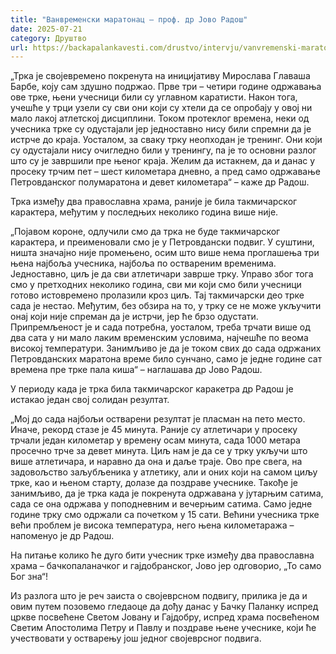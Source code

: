 ```yaml
---
title: "Ванвременски маратонац – проф. др Јово Радош"
date: 2025-07-21
category: Друштво
url: https://backapalankavesti.com/drustvo/intervju/vanvremenski-maratonac-prof-dr-jovo-rados/
---
```


„Трка је својевремено покренута на иницијативу Мирослава Главаша Барбе, коју сам здушно подржао. Прве три – четири године одржавања ове трке, њени учесници били су углавном каратисти. Након тога, учешће у трци узели су сви они који су хтели да се опробају у овој ни мало лакој атлетској дисциплини. Током протеклог времена, неки од учесника трке су одустајали јер једноставно нису били спремни да је истрче до краја. Уосталом, за сваку трку неопходан је тренинг. Они који су одустајали нису очигледно били у тренингу, па је то основни разлог што су је завршили пре њеног краја. Желим да истакнем, да и данас у просеку трчим пет – шест километара дневно, а пред само одржавање Петровданског полумаратона и девет километара“ – каже др Радош.

Трка између два православна храма, раније је била такмичарског карактера, међутим у последњих неколико година више није.

„Појавом короне, одлучили смо да трка не буде такмичарског карактера, и преименовали смо је у Петровдански подвиг. У суштини, ништа значајно није промењено, осим што више нема проглашења три њена најбоља учесника, најбоља по оствареним временима. Једноставно, циљ је да сви атлетичари заврше трку. Управо због тога смо у претходних неколико година, сви ми који смо били учесници готово истовремено пролазили кроз циљ. Тај такмичарски део трке сада је нестао. Међутим, без обзира на то, у трку се не може укључити онај који није спреман да је истрчи, јер ће брзо одустати. Припремљеност је и сада потребна, уосталом, треба трчати више од два сата у ни мало лаким временским условима, најчешће по веома високој температури. Занимљиво је да је током свих до сада одржаних Петровданских маратона време било сунчано, само је једне године сат времена пре трке пала киша“ – наглашава др Јово Радош.

У периоду када је трка била такмичарског каракетра др Радош је истакао један свој солидан резултат.

„Мој до сада најбољи остварени резултат је пласман на пето место. Иначе, рекорд стазе је 45 минута. Раније су атлетичари у просеку трчали један километар у времену осам минута, сада 1000 метара просечно трче за девет минута. Циљ нам је да се у трку укључи што више атлетичара, и наравно да она и даље траје. Ово пре свега, на задовољство заљубљеника у атлетику, али и оних који на самом циљу трке, као и њеном старту, долазе да поздраве учеснике. Такође је занимљиво, да је трка када је покренута одржавана у јутарњим сатима, сада се она одржава у поподневним и вечерњим сатима. Само једне године трку смо одржали са почетком у 15 сати. Већини учесника трке већи проблем је висока температура, него њена километаража – напоменуо је др Радош.

На питање колико ће дуго бити учесник трке између два православна храма – бачкопаланачког и гајдобранског, Јово јер одговорио, „То само Бог зна“!

Из разлога што је реч заиста о својеврсном подвигу, прилика је да и овим путем позовемо гледаоце да дођу данас у Бачку Паланку испред цркве посвећене Светом Јовану и Гајдобру, испред храма посвећеном Светим Апостолима Петру и Павлу и поздраве њене учеснике, који ће учествовати у остварењу још једног својеврсног подвига.
